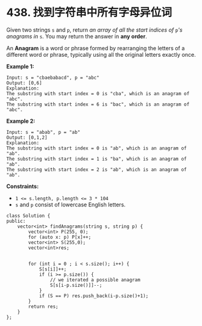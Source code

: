 # 438. 找到字符串中所有字母异位词

Given two strings `s` and `p`, return _an array of all the start indices of_ `p`_'s anagrams in_ `s`. You may return the answer in **any order**.

An **Anagram** is a word or phrase formed by rearranging the letters of a different word or phrase, typically using all the original letters exactly once.

**Example 1:**

```
Input: s = "cbaebabacd", p = "abc"
Output: [0,6]
Explanation:
The substring with start index = 0 is "cba", which is an anagram of "abc".
The substring with start index = 6 is "bac", which is an anagram of "abc".
```

**Example 2:**

```
Input: s = "abab", p = "ab"
Output: [0,1,2]
Explanation:
The substring with start index = 0 is "ab", which is an anagram of "ab".
The substring with start index = 1 is "ba", which is an anagram of "ab".
The substring with start index = 2 is "ab", which is an anagram of "ab".
```

**Constraints:**

* `1 <= s.length, p.length <= 3 * 104`
* `s` and `p` consist of lowercase English letters.

```clike
class Solution {
public:
    vector<int> findAnagrams(string s, string p) {
        vector<int> P(255, 0);
        for (auto x: p) P[x]++;
        vector<int> S(255,0);
        vector<int>res;
        
        
        for (int i = 0 ; i < s.size(); i++) {
            S[s[i]]++;
            if (i >= p.size()) {
                // we iterated a possible anagram
                S[s[i-p.size()]]--;
            }
            if (S == P) res.push_back(i-p.size()+1);
        }   
        return res;
    }
};
```
